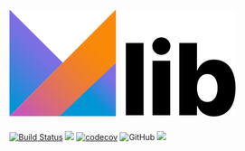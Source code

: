 ![Y](docs/art/logo-with-text.png)
========

[![Build Status](https://github.com/whyrising/y/workflows/build/badge.svg)](https://github.com/whyrising/y/actions)
[<img src="https://img.shields.io/maven-central/v/com.github.whyrising.y/y-common?label=latest%20release"/>](http://search.maven.org/#search|ga|1|com.github.whyrising.y)
[![codecov](https://codecov.io/gh/whyrising/y/branch/master/graph/badge.svg)](https://codecov.io/gh/whyrising/y)
![GitHub](https://img.shields.io/github/license/whyrising/y)
[<img src="https://img.shields.io/nexus/s/com.github.whyrising.y/y-common?label=latest%20snapshot&server=https%3A%2F%2Foss.sonatype.org"/>](https://oss.sonatype.org/content/repositories/snapshots/com/github/whyrising/y/)
